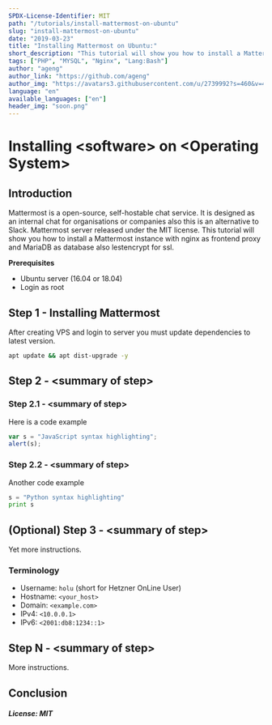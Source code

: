 ```yaml
---
SPDX-License-Identifier: MIT
path: "/tutorials/install-mattermost-on-ubuntu"
slug: "install-mattermost-on-ubuntu"
date: "2019-03-23"
title: "Installing Mattermost on Ubuntu:"
short_description: "This tutorial will show you how to install a Mattermost instance with a nginx as frontend proxy and MariaDB as database also lestencrypt for ssl."
tags: ["PHP", "MYSQL", "Nginx", "Lang:Bash"]
author: "ageng"
author_link: "https://github.com/ageng"
author_img: "https://avatars3.githubusercontent.com/u/2739992?s=460&v=4"
language: "en"
available_languages: ["en"]
header_img: "soon.png"
---
```


<!-- This where the actual tutorial begins, with the title: -->

# Installing &lt;software> on &lt;Operating System>

## Introduction

Mattermost is a open-source, self-hostable chat service. It is designed as an internal chat for organisations or companies also this is an alternative to Slack. Mattermost server released under the MIT license. This tutorial will show you how to install a Mattermost instance with nginx as frontend proxy and MariaDB as database also lestencrypt for ssl.

**Prerequisites**

* Ubuntu server (16.04 or 18.04)
* Login as root

## Step 1 - Installing Mattermost

After creating VPS and login to server you must update dependencies to latest version.

```bash
apt update && apt dist-upgrade -y
```

## Step 2 - &lt;summary of step>



### Step 2.1 - &lt;summary of step>

Here is a code example

```javascript
var s = "JavaScript syntax highlighting";
alert(s);
```

### Step 2.2 - &lt;summary of step>

Another code example

```python
s = "Python syntax highlighting"
print s
```

## (Optional) Step 3 - &lt;summary of step>

Yet more instructions.

### Terminology
* Username: `holu` (short for Hetzner OnLine User)
* Hostname: `<your_host>`
* Domain: `<example.com>`
* IPv4: `<10.0.0.1>`
* IPv6: `<2001:db8:1234::1>`

## Step N - &lt;summary of step>

More instructions.

## Conclusion

##### License: MIT

<!---

Contributors's Certificate of Origin

By making a contribution to this project, I certify that:

(a) The contribution was created in whole or in part by me and I have
    the right to submit it under the license indicated in the file; or

(b) The contribution is based upon previous work that, to the best of my
    knowledge, is covered under an appropriate license and I have the
    right under that license to submit that work with modifications,
    whether created in whole or in part by me, under the same license
    (unless I am permitted to submit under a different license), as
    indicated in the file; or

(c) The contribution was provided directly to me by some other person
    who certified (a), (b) or (c) and I have not modified it.

(d) I understand and agree that this project and the contribution are
    public and that a record of the contribution (including all personal
    information I submit with it, including my sign-off) is maintained
    indefinitely and may be redistributed consistent with this project
    or the license(s) involved.

Signed-off-by: [Ageng me@ageng.my.id]

-->
